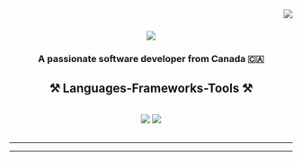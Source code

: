 <img align="right" src="https://visitor-badge.laobi.icu/badge?page_id=salesp07.salesp07" />

<h1 align="center">
    <img src="https://readme-typing-svg.herokuapp.com/?font=Righteous&size=35&center=true&vCenter=true&width=500&height=70&duration=4000&lines=Hi+There!+👋;+I'm+MehdiGhaderi!;" />
</h1>

<h3 align="center" color="black">A passionate software developer from Canada 🇨🇦</h3>
 
<h2 align="center">⚒️ Languages-Frameworks-Tools ⚒️</h2>
<br/>
<div align="center">
    <img src="https://skillicons.dev/icons?i=vue,bootstrap,html,css,vscode,github,tailwind,git" />
    <img src="https://skillicons.dev/icons?i=nodejs,javascript,mysql" /><br>
</div>

<br/>
<hr/>

<hr/>
 
